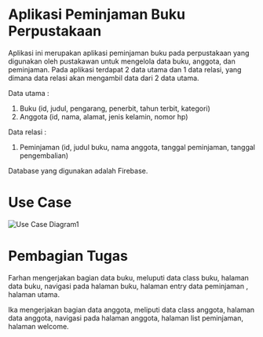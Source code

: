 # Aplikasi Peminjaman Buku Perpustakaan

Aplikasi ini merupakan aplikasi peminjaman buku pada perpustakaan yang digunakan oleh pustakawan untuk mengelola data buku, anggota, dan peminjaman. 
Pada aplikasi terdapat 2 data utama dan 1 data relasi, yang dimana data relasi akan mengambil data dari 2 data utama.

Data utama :
1. Buku (id, judul, pengarang, penerbit, tahun terbit, kategori)
2. Anggota (id, nama, alamat, jenis kelamin, nomor hp)

Data relasi :
1. Peminjaman (id, judul buku, nama anggota, tanggal peminjaman, tanggal pengembalian)

Database yang digunakan adalah Firebase.

# Use Case
![Use Case Diagram1](https://github.com/FarhanTaufiqulIhsan/perpustakaan/assets/115075868/51c098d2-7bb1-46c2-b2e0-6138c4a7ac7b)


# Pembagian Tugas
Farhan mengerjakan bagian data buku, meluputi data class buku, halaman data buku, navigasi pada halaman buku, halaman entry data peminjaman , halaman utama.

Ika mengerjakan bagian data anggota, meliputi data class anggota, halaman data anggota, navigasi pada halaman anggota, halaman list peminjaman, halaman welcome.
